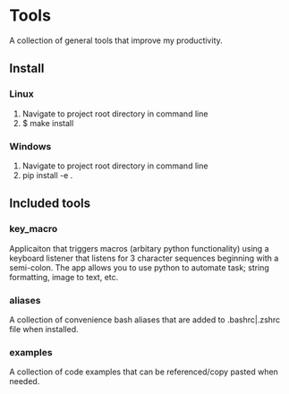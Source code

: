 # Tools

A collection of general tools that improve my productivity.

## Install

### Linux

1. Navigate to project root directory in command line
2. $ make install


### Windows

1. Navigate to project root directory in command line
2. pip install -e .

## Included tools

### key_macro

Applicaiton that triggers macros (arbitary python functionality) using a keyboard listener that listens for 3 character
sequences beginning with a semi-colon. The app allows you to use python to automate task; string formatting, image to
text, etc.

### aliases

A collection of convenience bash aliases that are added to .bashrc|.zshrc file when installed.

### examples

A collection of code examples that can be referenced/copy pasted when needed.
